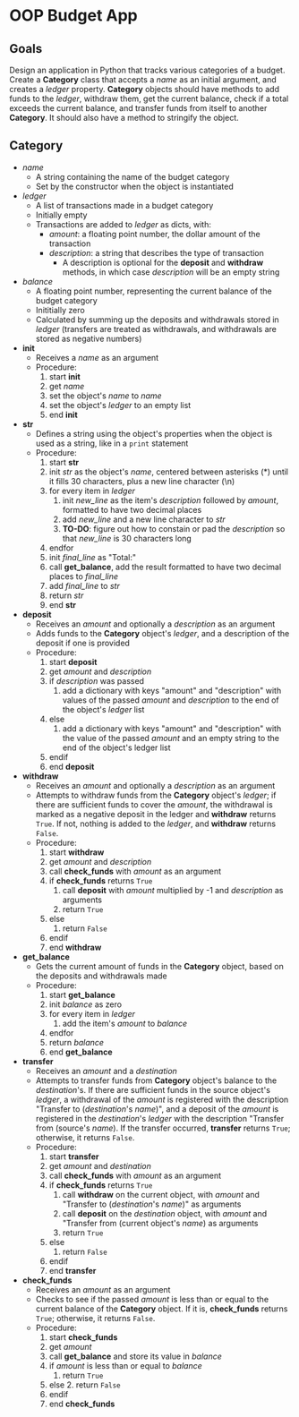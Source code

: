 # OOP Budget App

## Goals

Design an application in Python that tracks various categories of a budget. Create a **Category** class that accepts a *name* as an initial argument, and creates a *ledger* property. **Category** objects should have methods to add funds to the *ledger*, withdraw them, get the current balance, check if a total exceeds the current balance, and transfer funds from itself to another **Category**. It should also have a method to stringify the object.

## Category
- *name*
  - A string containing the name of the budget category
  - Set by the constructor when the object is instantiated
- *ledger*
  - A list of transactions made in a budget category
  - Initially empty
  - Transactions are added to *ledger* as dicts, with:
    - *amount*: a floating point number, the dollar amount of the transaction
    - *description*: a string that describes the type of transaction
      - A description is optional for the **deposit** and **withdraw** methods, in which case *description* will be an empty string
- *balance*
  - A floating point number, representing the current balance of the budget category
  - Inititially zero
  - Calculated by summing up the deposits and withdrawals stored in *ledger* (transfers are treated as withdrawals, and withdrawals are stored as negative numbers)
- __init__
  - Receives a *name* as an argument
  - Procedure:
    1. start __init__
    2. get *name*
    3. set the object's *name* to *name*
    4. set the object's *ledger* to an empty list
    5. end __init__
- __str__
  - Defines a string using the object's properties when the object is used as a string, like in a `print` statement
  - Procedure:
    1. start __str__
    2. init *str* as the object's *name*, centered between asterisks (*) until it fills 30 characters, plus a new line character (\n)
    3. for every item in *ledger*
       1. init *new_line* as the item's *description* followed by *amount*, formatted to have two decimal places
       2. add *new_line* and a new line character to *str*
       3. **TO-DO**: figure out how to constain or pad the *description* so that *new_line* is 30 characters long
    4. endfor
    5. init *final_line* as "Total:" 
    6. call **get_balance**, add the result formatted to have two decimal places to *final_line*
    6. add *final_line* to *str*
    7. return *str*
    8. end __str__
- **deposit**
  - Receives an *amount* and optionally a *description* as an argument
  - Adds funds to the **Category** object's *ledger*, and a description of the deposit if one is provided
  - Procedure:
    1. start **deposit**
    2. get *amount* and *description*
    3. if *description* was passed
       1. add a dictionary with keys "amount" and "description" with values of the passed *amount* and *description* to the end of the object's *ledger* list
    4. else
       1. add a dictionary with keys "amount" and "description" with the value of the passed *amount* and an empty string to the end of the object's ledger list
    5. endif
    6. end **deposit**
- **withdraw**
  - Receives an *amount* and optionally a *description* as an argument
  - Attempts to withdraw funds from the **Category** object's *ledger*; if there are sufficient funds to cover the *amount*, the withdrawal is marked as a negative deposit in the ledger and **withdraw** returns `True`. If not, nothing is added to the *ledger*, and **withdraw** returns `False`.
  - Procedure:
    1. start **withdraw**
    2. get *amount* and *description*
    3. call **check_funds** with *amount* as an argument
    4. if **check_funds** returns `True`
       1. call **deposit** with *amount* multiplied by -1 and *description* as arguments
       2. return `True`
    5. else
       1. return `False`
    6. endif
    7. end **withdraw**
- **get_balance**
  - Gets the current amount of funds in the **Category** object, based on the deposits and withdrawals made
  - Procedure:
    1. start **get_balance**
    2. init *balance* as zero
    3. for every item in *ledger*
       1. add the item's *amount* to *balance*
    4. endfor
    5. return *balance*
    6. end **get_balance**
- **transfer**
  - Receives an *amount* and a *destination*
  - Attempts to transfer funds from **Category** object's balance to the *destination*'s. If there are sufficient funds in the source object's *ledger*, a withdrawal of the *amount* is registered with the description "Transfer to (*destination*'s *name*)", and a deposit of the *amount* is registered in the *destination*'s *ledger* with the description "Transfer from (source's *name*). If the transfer occurred, **transfer** returns `True`; otherwise, it returns `False`.
  - Procedure:
    1. start **transfer**
    2. get *amount* and *destination*
    3. call **check_funds** with *amount* as an argument
    4. if **check_funds** returns `True`
       1. call **withdraw** on the current object, with *amount* and "Transfer to (*destination*'s *name*)" as arguments
       2. call **deposit** on the *destination* object, with *amount* and "Transfer from (current object's *name*) as arguments
       3. return `True`
    5. else
       1. return `False`
    6. endif
    7. end **transfer**
- **check_funds**
  - Receives an *amount* as an argument
  - Checks to see if the passed *amount* is less than or equal to the current balance of the **Category** object. If it is, **check_funds** returns `True`; otherwise, it returns `False`.
  - Procedure:
    1. start **check_funds**
    2. get *amount*
    3. call **get_balance** and store its value in *balance*
    4. if *amount* is less than or equal to *balance*
       1. return `True`
    5. else
       2. return `False`
    6. endif
    7. end **check_funds**